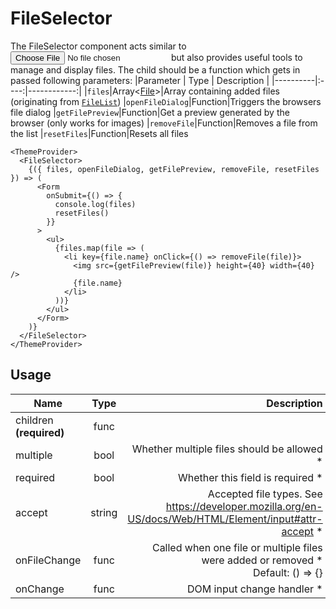 <!-- 
This is an auto-generated markdown. 
You can change it in "src/molecules/FileSelector.jsx" and run build:docs to update this file.
-->
# FileSelector
The FileSelector component acts similar to <input type="file" /> but also provides useful tools to manage and display files.
 The child should be a function which gets in passed following parameters:
 |Parameter | Type | Description |
 |----------|:----:|------------:|
 |`files`|Array<[File](https://developer.mozilla.org/en-US/docs/Web/API/File)>|Array containing added files (originating from [`FileList`](https://developer.mozilla.org/en-US/docs/Web/API/FileList))
 |`openFileDialog`|Function|Triggers the browsers file dialog
 |`getFilePreview`|Function|Get a preview generated by the browser (only works for images)
 |`removeFile`|Function|Removes a file from the list
 |`resetFiles`|Function|Resets all files

 ```example
 <ThemeProvider>
   <FileSelector>
     {({ files, openFileDialog, getFilePreview, removeFile, resetFiles }) => (
       <Form
         onSubmit={() => {
           console.log(files)
           resetFiles()
         }}
       >
         <ul>
           {files.map(file => (
             <li key={file.name} onClick={() => removeFile(file)}>
               <img src={getFilePreview(file)} height={40} width={40} />
               {file.name}
             </li>
           ))}
         </ul>
       </Form>
     )}
   </FileSelector>
 </ThemeProvider>
 ```
## Usage
| Name        | Type           | Description  |
| ----------- |:--------------:| ------------:|
|children **(required)**|func|
|multiple|bool|Whether multiple files should be allowed *
|required|bool|Whether this field is required *
|accept|string|Accepted file types. See https://developer.mozilla.org/en-US/docs/Web/HTML/Element/input#attr-accept *
|onFileChange|func|Called when one file or multiple files were added or removed *<br>Default: () => {}
|onChange|func|DOM input change handler *

